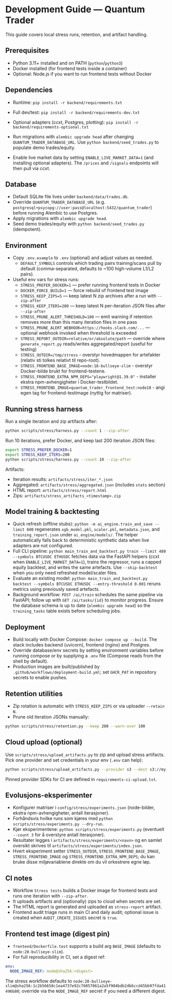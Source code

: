 # Development Guide — Quantum Trader

This guide covers local stress runs, retention, and artifact handling.

## Prerequisites
- Python 3.11+ installed and on PATH (`python`/`python3`)
- Docker installed (for frontend tests inside a container)
- Optional: Node.js if you want to run frontend tests without Docker

## Dependencies
- Runtime: `pip install -r backend/requirements.txt`
- Full dev/test: `pip install -r backend/requirements-dev.txt`
- Optional adapters (ccxt, Postgres, plotting): `pip install -r backend/requirements-optional.txt`

- Run migrations with `alembic upgrade head` after changing `QUANTUM_TRADER_DATABASE_URL`. Use `python backend/seed_trades.py` to populate demo trades/equity.

- Enable live market data by setting `ENABLE_LIVE_MARKET_DATA=1` (and installing optional adapters). The `/prices` and `/signals` endpoints will then pull via ccxt.

## Database
- Default SQLite file lives under `backend/data/trades.db`.
- Override `QUANTUM_TRADER_DATABASE_URL` (e.g. `postgresql+psycopg://user:pass@localhost:5432/quantum_trader`) before running Alembic to use Postgres.
- Apply migrations with `alembic upgrade head`.
- Seed demo trades/equity with `python backend/seed_trades.py` (idempotent).

## Environment
- Copy `.env.example` to `.env` (optional) and adjust values as needed.
  - `DEFAULT_SYMBOLS` controls which trading pairs training/scans pull by default (comma-separated, defaults to ~100 high-volume L1/L2 pairs).
- Useful env vars for stress runs:
  - `STRESS_PREFER_DOCKER=1` — prefer running frontend tests in Docker
  - `DOCKER_FORCE_BUILD=1` — force rebuild of frontend test image
  - `STRESS_KEEP_ZIPS=5` — keep latest N zip archives after a run with `--zip-after`
  - `STRESS_KEEP_ITERS=200` — keep latest N per-iteration JSON files after `--zip-after`
  - `STRESS_PRUNE_ALERT_THRESHOLD=100` — emit warning if retention removes more than this many iteration files in one pass
  - `STRESS_PRUNE_ALERT_WEBHOOK=https://hooks.slack.com/...` — optional webhook invoked when threshold is exceeded
  - `STRESS_REPORT_OUTDIR=relative/or/absolute/path` — override where `generate_report.py` reads/writes aggregated/report (useful for testing)
  - `STRESS_OUTDIR=/tmp/stress` - overstyr hovedmappen for artefakter (relativ sti tolkes relativt til repo-root).
  - `STRESS_FRONTEND_BASE_IMAGE=node:18-bullseye-slim` - overstyr Docker-bilde brukt for frontend-testene.
  - `STRESS_FRONTEND_EXTRA_NPM_DEPS="playwright@1.39.0"` - installer ekstra npm-avhengigheter i Docker-testbildet.
  - `STRESS_FRONTEND_IMAGE=quantum_trader_frontend_test:node18` - angi egen tag for frontend-testimage (nyttig for matriser).

## Running stress harness
Run a single iteration and zip artifacts after:

```bash
python scripts/stress/harness.py --count 1 --zip-after
```

Run 10 iterations, prefer Docker, and keep last 200 iteration JSON files:

```bash
export STRESS_PREFER_DOCKER=1
export STRESS_KEEP_ITERS=200
python scripts/stress/harness.py --count 10 --zip-after
```

Artifacts:
- Iteration results: `artifacts/stress/iter_*.json`
- Aggregated: `artifacts/stress/aggregated.json` (includes `stats` section)
- HTML report: `artifacts/stress/report.html`
- Zips: `artifacts/stress_artifacts_<timestamp>.zip`

## Model training & backtesting
- Quick refresh (offline stubs): `python -m ai_engine.train_and_save --limit 600` regenerates `xgb_model.pkl`, `scaler.pkl`, `metadata.json`, and `training_report.json` under `ai_engine/models/`.
  The helper automatically falls back to deterministic synthetic data when live adapters are not configured.
- Full CLI pipeline: `python main_train_and_backtest.py train --limit 480 --symbols BTCUSDC ETHUSDC` fetches data via the FastAPI helpers (ccxt when `ENABLE_LIVE_MARKET_DATA=1`), trains the regressor,
  runs a capped equity backtest, and writes the same artefacts.
  Use `--skip-backtest` when you only need refreshed model/scaler files.
- Evaluate an existing model: `python main_train_and_backtest.py backtest --symbols BTCUSDC ETHUSDC --entry-threshold 0.001` reruns metrics using previously saved artefacts.
- Background workflow: `POST /ai/train` schedules the same pipeline via FastAPI; follow up with `GET /ai/tasks/{id}` to monitor progress.
  Ensure the database schema is up to date (`alembic upgrade head`) so the `training_tasks` table exists before scheduling jobs.
## Deployment
- Build locally with Docker Compose: `docker compose up --build`. The stack includes backend (uvicorn), frontend (nginx) and Postgres.
- Override database/env secrets by setting environment variables before running compose or by supplying a `.env` file (Compose reads from the shell by default).
- Production images are built/published by `.github/workflows/deployment-build.yml`; set `GHCR_PAT` in repository secrets to enable pushes.

## Retention utilities
- Zip rotation is automatic with `STRESS_KEEP_ZIPS` or via uploader `--retain N`.
- Prune old iteration JSONs manually:

```bash
python scripts/stress/retention.py --keep 200 --warn-over 100
```

## Cloud upload (optional)
Use `scripts/stress/upload_artifacts.py` to zip and upload stress artifacts.
Pick one provider and set credentials in your env (`.env` can help):

```bash
python scripts/stress/upload_artifacts.py --provider s3 --dest s3://my-bucket/path/stress.zip --retries 3 --retry-delay 3 --retain 5
```

Pinned provider SDKs for CI are defined in `requirements-ci-upload.txt`.

## Evolusjons-eksperimenter
- Konfigurer matriser i `config/stress/experiments.json` (node-bilder, ekstra npm-avhengigheter, antall iterasjoner).
- Forhåndsvis hvilke runs som kjøres med `python scripts/stress/experiments.py --dry-run`.
- Kjør eksperimentene: `python scripts/stress/experiments.py` (eventuelt `--count 3` for å overstyre antall iterasjoner).
- Resultater legges i `artifacts/stress/experiments/<navn>` og en samlet oversikt skrives til `artifacts/stress/experiments/index.json`.
- Hvert eksperiment setter `STRESS_OUTDIR`, `STRESS_FRONTEND_BASE_IMAGE`, `STRESS_FRONTEND_IMAGE` og `STRESS_FRONTEND_EXTRA_NPM_DEPS`; du kan bruke disse miljøvariablene direkte om du vil orkestrere egne løp.

## CI notes
- Workflow `Stress tests` builds a Docker image for frontend tests and runs one iteration with `--zip-after`.
- It uploads artifacts and (optionally) zips to cloud when secrets are set.
- The HTML report is generated and uploaded as `stress-report` artifact.
- Frontend audit triage runs in main CI and daily audit; optional issue is created when `AUDIT_CREATE_ISSUES` secret is `true`.

## Frontend test image (digest pin)
- `frontend/Dockerfile.test` supports a build arg `BASE_IMAGE` (defaults to `node:20-bullseye-slim`).
- For full reproducibility in CI, set a digest ref:

```yaml
env:
  NODE_IMAGE_REF: node@sha256:<digest>
```

The stress workflow defaults to `node:20-bullseye-slim@sha256:1c2b56658c1ea4737e92c76057061a2a5f904bdb2db6ccd45bb97fda41496b80`; override via the `NODE_IMAGE_REF` secret if you need a different digest.


